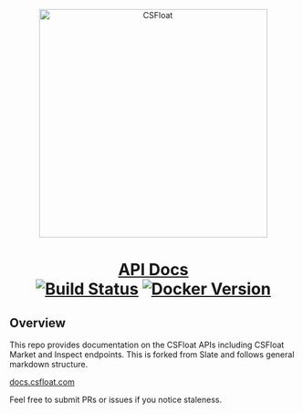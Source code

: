 <p align="center">
  <img src="https://csfloat.com/assets/n_full_logo.png" alt="CSFloat" width="400">
  <h1 align="center">
    <a href="https://docs.csfloat.com">API Docs</a>
    <br>
  <a href="https://github.com/csgofloat/docs/actions?query=workflow%3ABuild+branch%3Amain"><img src="https://github.com/slatedocs/slate/workflows/Build/badge.svg?branch=main" alt="Build Status"></a>
  <a href="https://hub.docker.com/r/slatedocs/slate"><img src="https://img.shields.io/docker/v/slatedocs/slate?sort=semver" alt="Docker Version"/></a>
  </h1>
</p>

## Overview

This repo provides documentation on the CSFloat APIs including CSFloat Market and Inspect endpoints. This is forked from Slate and follows general markdown structure.

[docs.csfloat.com](https://docs.csfloat.com)

Feel free to submit PRs or issues if you notice staleness.


